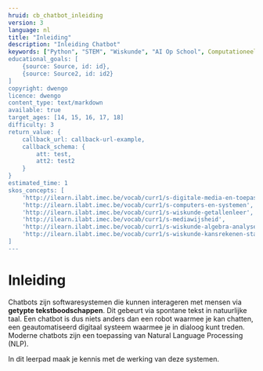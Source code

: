 ```yaml
---
hruid: cb_chatbot_inleiding
version: 3
language: nl
title: "Inleiding"
description: "Inleiding Chatbot"
keywords: ["Python", "STEM", "Wiskunde", "AI Op School", Computationeel denken"]
educational_goals: [
    {source: Source, id: id}, 
    {source: Source2, id: id2}
]
copyright: dwengo
licence: dwengo
content_type: text/markdown
available: true
target_ages: [14, 15, 16, 17, 18]
difficulty: 3
return_value: {
    callback_url: callback-url-example,
    callback_schema: {
        att: test,
        att2: test2
    }
}
estimated_time: 1
skos_concepts: [
    'http://ilearn.ilabt.imec.be/vocab/curr1/s-digitale-media-en-toepassingen', 
    'http://ilearn.ilabt.imec.be/vocab/curr1/s-computers-en-systemen', 
    'http://ilearn.ilabt.imec.be/vocab/curr1/s-wiskunde-getallenleer', 
    'http://ilearn.ilabt.imec.be/vocab/curr1/s-mediawijsheid', 
    'http://ilearn.ilabt.imec.be/vocab/curr1/s-wiskunde-algebra-analyse', 
    'http://ilearn.ilabt.imec.be/vocab/curr1/s-wiskunde-kansrekenen-statistiek'
]
---
```


# Inleiding
Chatbots zijn softwaresystemen die kunnen interageren met mensen via **getypte tekstboodschappen**. Dit gebeurt via spontane tekst in natuurlijke taal. Een chatbot is dus niets anders dan een robot waarmee je kan chatten, een geautomatiseerd digitaal systeem waarmee je in dialoog kunt treden. Moderne chatbots zijn een toepassing van Natural Language Processing (NLP). 

In dit leerpad maak je kennis met de werking van deze systemen. 
